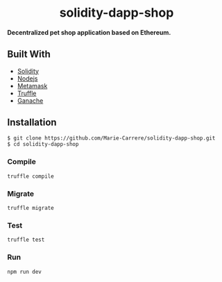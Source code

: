 <h1 align="center">solidity-dapp-shop</h1>

#### Decentralized pet shop application based on Ethereum.


## Built With
* [Solidity](https://solidity.readthedocs.io/en/v0.4.24/)
* [Nodejs](https://nodejs.org/en/)
* [Metamask](https://metamask.io/)
* [Truffle](http://truffleframework.com/)
* [Ganache](http://truffleframework.com/ganache/)


## Installation
```
$ git clone https://github.com/Marie-Carrere/solidity-dapp-shop.git
$ cd solidity-dapp-shop
```

### Compile
```
truffle compile
```


### Migrate
```
truffle migrate
```

### Test
```
truffle test
```

### Run
```
npm run dev
```